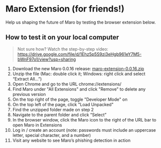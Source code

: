 # Maro Extension (for friends!)

Help us shaping the future of Maro by testing the browser extension below.

## How to test it on your local computer

> Not sure how? Watch the step-by-step video:<br>
> https://drive.google.com/file/d/1Ehz5p5S9zi3eHgb961eY7M5-bWnF97o1/view?usp=sharing

1. Download the new Maro 0.0.16 release: [maro-extension-0.0.16.zip](https://github.com/user-attachments/files/18086505/maro-0.0.16.zip)
2. Unzip the file (Mac: double click it; Windows: right click and select “Extract All…”)
3. Open Chrome and go to the URL chrome://extensions/
4. Find Maro under "All Extensions" and click "Remove" to delete any previous version
5. On the top right of the page, toggle "Developer Mode" on
6. On the top left of the page, click "Load Unpacked"
7. Find the unzipped folder made on step 2
8. Navigate to the parent folder and click “Select”
9. In the browser window, click the Maro icon to the right of the URL bar to open Maro in Extensions
10. Log in / create an account (note: passwords must include an uppercase letter, special character, and a number)
11. Visit any website to see Maro’s phishing detection in action

